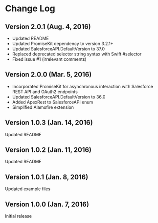 # Change Log

## Version 2.0.1 (Aug. 4, 2016)
- Updated README
- Updated PromiseKit dependency to version 3.2.1+
- Updated SalesforceAPI.DefaultVersion to 37.0
- Replaced deprecated selector string syntax with Swift #selector
- Fixed issue #1 (irrelevant comments)

## Version 2.0.0 (Mar. 5, 2016)
- Incorporated PromiseKit for asynchronous interaction with Salesforce REST API and OAuth2 endpoints
- Updated SalesforceAPI.DefaultVersion to 36.0
- Added ApexRest to SalesforceAPI enum
- Simplified Alamofire extension

## Version 1.0.3 (Jan. 14, 2016)
Updated README

## Version 1.0.2 (Jan. 11, 2016)
Updated README

## Version 1.0.1 (Jan. 8, 2016)
Updated example files

## Version 1.0.0 (Jan. 7, 2016)
Initial release
